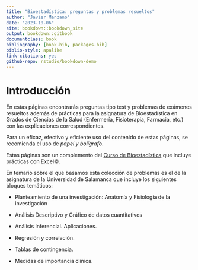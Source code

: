 ```yaml
--- 
title: "Bioestadística: preguntas y problemas resueltos"
author: "Javier Manzano"
date: "2023-10-06"
site: bookdown::bookdown_site
output: bookdown::gitbook
documentclass: book
bibliography: [book.bib, packages.bib]
biblio-style: apalike
link-citations: yes
github-repo: rstudio/bookdown-demo
---
```


# Introducción

En estas páginas encontrarás preguntas tipo test y problemas de exámenes resueltos además de prácticas para la asignatura de Bioestadística en Grados de Ciencias de la Salud (Enfermería, Fisioterapia, Farmacia, etc.) con las explicaciones correspondientes.

Para un eficaz, efectivo y eficiente uso del contenido de estas páginas, se recomienda el uso de *papel y bolígrafo*.

Estas páginas son un complemento del [Curso de Bioestadística](https://1fjmanzano.github.io/bioestadistica/) que incluye prácticas con Excel©.

En temario sobre el que basamos esta colección de problemas es el de la asignatura de la Universidad de Salamanca que incluye los siguientes bloques temáticos:

- Planteamiento de una investigación: Anatomía y Fisiología de la investigación

- Análisis Descriptivo y Gráfico de datos cuantitativos

- Análisis Inferencial. Aplicaciones.

- Regresión y correlación.

- Tablas de contingencia.

- Medidas de importancia clínica.

